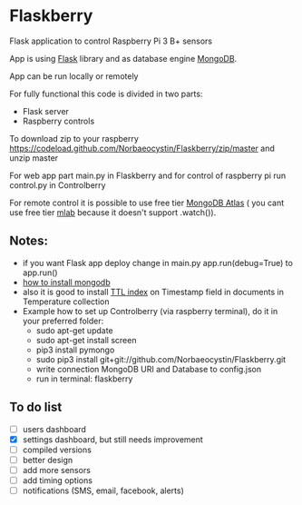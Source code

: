 # Flaskberry
Flask application to control Raspberry Pi 3 B+ sensors

App is using [Flask](http://flask.pocoo.org/) library and as database engine [MongoDB](https://www.mongodb.com/).

App can be run locally or remotely

For fully functional this code is divided in two parts: 
  * Flask server
  * Raspberry controls
  
 To download zip to your raspberry https://codeload.github.com/Norbaeocystin/Flaskberry/zip/master
 and unzip master
 
 For web app part main.py in Flaskberry and for control of raspberry pi run control.py in Controlberry
 
 For remote control it is possible to use free tier [MongoDB Atlas](https://www.mongodb.com/cloud/atlas) ( you cant use free tier [mlab](https://mlab.com/) because it doesn't support .watch()).
 
 ## Notes:
   * if you want Flask app deploy change in main.py app.run(debug=True) to app.run()
   * [how to install mongodb](https://docs.mongodb.com/manual/installation/)
   * also it is good to install [TTL index](https://docs.mongodb.com/manual/core/index-ttl/) on Timestamp field in documents in Temperature collection
   * Example how to set up Controlberry (via raspberry terminal), do it in your preferred folder:
     * sudo apt-get update
     * sudo apt-get install screen
     * pip3 install pymongo
     * sudo pip3 install git+git://github.com/Norbaeocystin/Flaskberry.git
     * write connection MongoDB URI and Database to config.json
     * run in terminal: flaskberry
 
 ## To do list
 - [ ] users dashboard
 - [x] settings dashboard, but still needs improvement
 - [ ] compiled versions
 - [ ] better design
 - [ ] add more sensors
 - [ ] add timing options
 - [ ] notifications (SMS, email, facebook, alerts)
